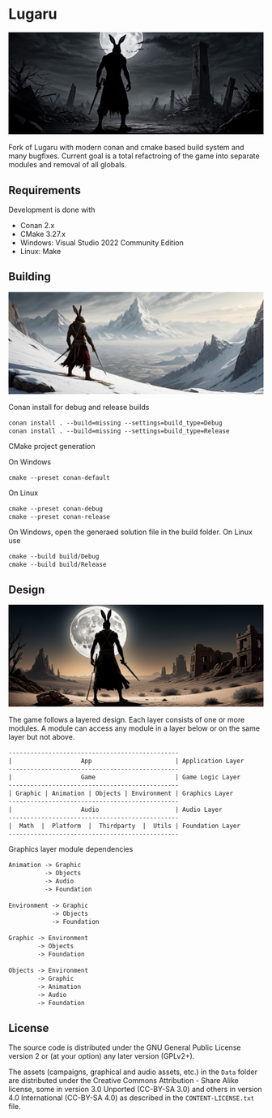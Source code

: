 # Lugaru

![Banner](./Docs/banner1.jpg)

Fork of Lugaru with modern conan and cmake based build system and many bugfixes.
Current goal is a total refactroing of the game into separate modules and removal of all globals.

## Requirements

Development is done with
* Conan 2.x
* CMake 3.27.x
* Windows: Visual Studio 2022 Community Edition
* Linux: Make

## Building

![Banner](./Docs/banner3.jpg)

Conan install for debug and release builds
```
conan install . --build=missing --settings=build_type=Debug
conan install . --build=missing --settings=build_type=Release
```

CMake project generation

On Windows
```
cmake --preset conan-default
```

On Linux
```
cmake --preset conan-debug
cmake --preset conan-release
```

On Windows, open the generaed solution file in the build folder.
On Linux use
```
cmake --build build/Debug
cmake --build build/Release
```

## Design

![Banner](./Docs/banner2.jpg)

The game follows a layered design.
Each layer consists of one or more modules. 
A module can access any module in a layer below or on the same layer but not above.
```
-----------------------------------------------
|                   App                       | Application Layer
-----------------------------------------------
|                   Game                      | Game Logic Layer
-----------------------------------------------
| Graphic | Animation | Objects | Environment | Graphics Layer
-----------------------------------------------
|                   Audio                     | Audio Layer
-----------------------------------------------
|  Math  |  Platform  |  Thirdparty  |  Utils | Foundation Layer
-----------------------------------------------
```

Graphics layer module dependencies
```
Animation -> Graphic
          -> Objects
          -> Audio
          -> Foundation

Environment -> Graphic
            -> Objects
            -> Foundation

Graphic -> Environment
        -> Objects
        -> Foundation

Objects -> Environment
        -> Graphic
        -> Animation
        -> Audio
        -> Foundation
```

## License

The source code is distributed under the GNU General Public License version 2
or (at your option) any later version (GPLv2+).

The assets (campaigns, graphical and audio assets, etc.) in the `Data` folder
are distributed under the Creative Commons Attribution - Share Alike license,
some in version 3.0 Unported (CC-BY-SA 3.0) and others in version 4.0
International (CC-BY-SA 4.0) as described in the `CONTENT-LICENSE.txt` file.